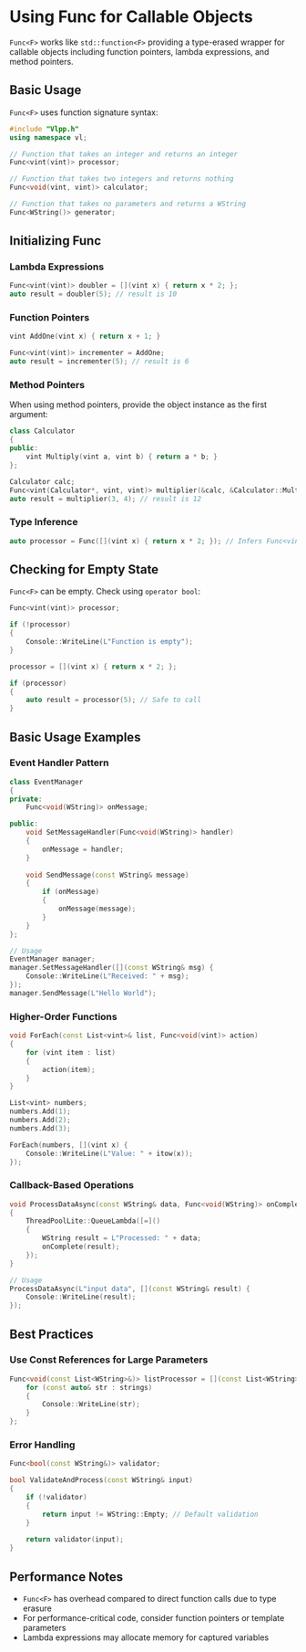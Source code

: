 # Using Func for Callable Objects

`Func<F>` works like `std::function<F>` providing a type-erased wrapper for callable objects including function pointers, lambda expressions, and method pointers.

## Basic Usage

`Func<F>` uses function signature syntax:

```cpp
#include "Vlpp.h"
using namespace vl;

// Function that takes an integer and returns an integer
Func<vint(vint)> processor;

// Function that takes two integers and returns nothing
Func<void(vint, vint)> calculator;

// Function that takes no parameters and returns a WString
Func<WString()> generator;
```

## Initializing Func

### Lambda Expressions
```cpp
Func<vint(vint)> doubler = [](vint x) { return x * 2; };
auto result = doubler(5); // result is 10
```

### Function Pointers
```cpp
vint AddOne(vint x) { return x + 1; }

Func<vint(vint)> incrementer = AddOne;
auto result = incrementer(5); // result is 6
```

### Method Pointers
When using method pointers, provide the object instance as the first argument:

```cpp
class Calculator
{
public:
    vint Multiply(vint a, vint b) { return a * b; }
};

Calculator calc;
Func<vint(Calculator*, vint, vint)> multiplier(&calc, &Calculator::Multiply);
auto result = multiplier(3, 4); // result is 12
```

### Type Inference
```cpp
auto processor = Func([](vint x) { return x * 2; }); // Infers Func<vint(vint)>
```

## Checking for Empty State

`Func<F>` can be empty. Check using `operator bool`:

```cpp
Func<vint(vint)> processor;

if (!processor)
{
    Console::WriteLine(L"Function is empty");
}

processor = [](vint x) { return x * 2; };

if (processor)
{
    auto result = processor(5); // Safe to call
}
```

## Basic Usage Examples

### Event Handler Pattern
```cpp
class EventManager
{
private:
    Func<void(WString)> onMessage;

public:
    void SetMessageHandler(Func<void(WString)> handler)
    {
        onMessage = handler;
    }
    
    void SendMessage(const WString& message)
    {
        if (onMessage)
        {
            onMessage(message);
        }
    }
};

// Usage
EventManager manager;
manager.SetMessageHandler([](const WString& msg) {
    Console::WriteLine(L"Received: " + msg);
});
manager.SendMessage(L"Hello World");
```

### Higher-Order Functions
```cpp
void ForEach(const List<vint>& list, Func<void(vint)> action)
{
    for (vint item : list)
    {
        action(item);
    }
}

List<vint> numbers;
numbers.Add(1);
numbers.Add(2);
numbers.Add(3);

ForEach(numbers, [](vint x) {
    Console::WriteLine(L"Value: " + itow(x));
});
```

### Callback-Based Operations
```cpp
void ProcessDataAsync(const WString& data, Func<void(WString)> onComplete)
{
    ThreadPoolLite::QueueLambda([=]()
    {
        WString result = L"Processed: " + data;
        onComplete(result);
    });
}

// Usage
ProcessDataAsync(L"input data", [](const WString& result) {
    Console::WriteLine(result);
});
```

## Best Practices

### Use Const References for Large Parameters
```cpp
Func<void(const List<WString>&)> listProcessor = [](const List<WString>& strings) {
    for (const auto& str : strings)
    {
        Console::WriteLine(str);
    }
};
```

### Error Handling
```cpp
Func<bool(const WString&)> validator;

bool ValidateAndProcess(const WString& input)
{
    if (!validator)
    {
        return input != WString::Empty; // Default validation
    }
    
    return validator(input);
}
```

## Performance Notes

- `Func<F>` has overhead compared to direct function calls due to type erasure
- For performance-critical code, consider function pointers or template parameters
- Lambda expressions may allocate memory for captured variables